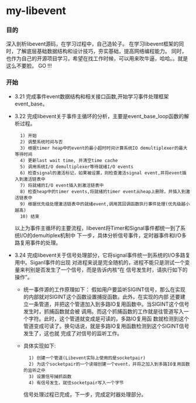 # my-libevent
### 目的<br>
深入剖析libevent源码，在学习过程中，自己造轮子。
在学习libevent框架的同时，了解底层基础数据结构和设计技巧，夯实基础，提高网络编程能力。
同时，也作为自己的开源项目学习，希望在找工作时候，可以用来吹牛逼，哈哈。。就是这么不要脸。
GO !!!

### 开始<br>
* 3.21    完成事件event数据结构和相关接口函数,开始学习事件处理框架 event_base。

* 3.22    完成libevent关于事件主循环的分析，主要是event_base_loop函数的解析过程。

        1) 开始
        2) 调整系统时间与否
        3) 根据timer heap中的event的最小超时时间计算系统IO demultiplexer的最大等待时间
        4) 更新last wait time, 并清空time cache
        5) 调用系统I/O demultiplexer等待就绪I/O events
        6) 检查signal的激活标记，如果被设置，则检查激活signal event,并将event插入到激活链表中
        7) 将就绪的I/O event插入到激活链表中
        8) 检查heap中的timer events,将就绪的timer event从heap上删除，并插入到激活链表中
        9) 根据优先级处理激活链表中的就绪event,调用其回调函数执行事件处理(优先级越小越高)
        10) 结束

	以上为事件主循环的主要流程，libevent将Timer和Signal事件都统一到了系统I/O的demultiplex机制中
	下一步，具体分析信号事件，定时器事件和I/O多路复用事件的处理。

* 3.24   完成libevent关于信号处理部分，它将signal事件统一到系统的I/O多路复用中。Siganl事件的出现
        对进程来说是完全随机的，进程不能只是测试一个变量来判别是否发生了一个信号，而是告诉内核“在
        信号发生时，请执行如下的操作”。
    + 统一事件源的工作原理如下：
    假如用户要监听SIGINT信号，那么在实现的内部就对SIGINT这个函数设置捕捉函数。此外，在实现的内部
    还要建立一条管道，并把这个管道加入到多路IO复用函数中。当SIGINT这个信号发生时，抓捕函数就会被
    调用。而这个抓捕函数的工作就是往管道写入一个字符。此时，这个管道就变成是可读的，多路IO复用函
    数就检测到这个管道变成可读了。换句话说，就是多路IO复用函数检测到这个SIGINT信号发生了，这也就
    完成了对信号的监听工作。
    + 具体实现如下:

            1) 创建一个管道(Libevent实际上使用的是socketpair)
            2) 为这个socketpair的一个读端创建一个event，并将之加入到多路IO复用函数的监听之中
            3) 设置信号捕抓函数
            4) 有信号发生，就往socketpair写入一个字节 
        信号处理过程已完成，下一步，完成定时器处理部分。
        
       
    


		
